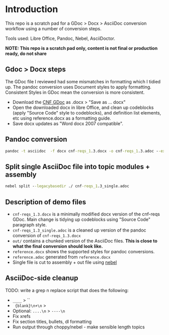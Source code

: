 # Introduction

This repo is a scratch pad for a GDoc > Docx > AsciiDoc conversion workflow using a number of conversion steps.

Tools used: Libre Office, Pandoc, Nebel, AsciiDoctor.

**NOTE: This repo is a scratch pad only, content is not final or production ready, do not share**

## Gdoc > Docx steps

The GDoc file I reviewed had some mismatches in formatting which I tidied up. The pandoc conversion uses Document styles to apply formatting. Consistent Styles in GDoc mean the conversion is more consistent.

* Download the [CNF GDoc](https://docs.google.com/document/d/1NmqbdTHll4kMamcaarCBagN7ZYlHysVtaRlolAu56R8/edit) as .docx > "Save as ... docx"
* Open the downloaded docx in libre Office, and clean up codeblocks (apply "Source Code" style to codeblocks), and definition list elements, etc using reference.docx as a formatting guide.  
* Save docx updates as "Word docx 2007 compatible". 

## Pandoc conversion

```cmd
pandoc -t asciidoc  -f docx cnf-reqs_1.3.docx -o cnf-reqs_1.3.adoc --extract-media ./images --wrap=none
```

##  Split single AsciiDoc file into topic modules + assembly

```cmd
nebel split --legacybasedir ./ cnf-reqs_1.3_single.adoc
```

## Description of demo files

* `cnf-reqs_1.3.docx` is a minimally modified docx version of the cnf-reqs GDoc. Main change is tidying up codeblocks using "Source Code" paragraph style.
* `cnf-reqs_1.3_single.adoc` is a cleaned up version of the pandoc conversion of `cnf-reqs_1.3.docx`
* `out/` contains a chunked version of the AsciiDoc files. **This is close to what the final conversion should look like.** 
* `reference.docx` shows the supported styles for pandoc conversions.
* `reference.adoc` generated from `reference.docx`
* Single file is cut to assembly + out file using [nebel](https://github.com/fbolton/nebel#splitting-content)  

## AsciiDoc-side cleanup

TODO: write a grep n replace script that does the following: 

* `____` > ``
* ` {blank}\n+\n` > ` `
* Optional: `....\n` > `----\n`
* Fix xrefs
* Fix section titles, bullets, dl formatting
* Run output through choppy/nebel - make sensible length topics  
